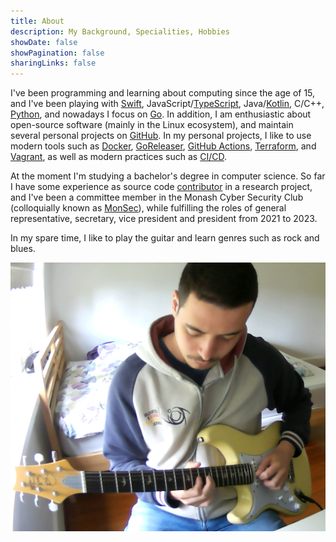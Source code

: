 ```yaml
---
title: About
description: My Background, Specialities, Hobbies
showDate: false
showPagination: false
sharingLinks: false
---
```

I've been programming and learning about computing since the age of 15, and I've been playing with [Swift](https://www.swift.org), JavaScript/[TypeScript](https://typescriptlang.org), Java/[Kotlin](https://kotlinlang.org), C/C++, [Python](https://python.org), and nowadays I focus on [Go](https://go.dev). In addition, I am enthusiastic about open-source software (mainly in the Linux ecosystem), and maintain several personal projects on [GitHub](https://github.com/AppleGamer22). In my personal projects, I like to use modern tools such as [Docker](https://www.docker.com), [GoReleaser](https://goreleaser.com), [GitHub Actions](https://github.com/features/actions), [Terraform](https://www.terraform.io), and [Vagrant](https://www.vagrantup.com), as well as modern practices such as [CI/CD](/tags/ci/cd/).

At the moment I'm studying a bachelor's degree in computer science. So far I have some experience as source code [contributor](https://github.com/AppleGamer22/FIT2082) in a research project, and I've been a committee member in the Monash Cyber Security Club (colloquially known as [MonSec](https://monsec.io/team/)), while fulfilling the roles of general representative, secretary, vice president and president from 2021 to 2023.

In my spare time, I like to play the guitar and learn genres such as rock and blues.

![Playing John Frusciante's solo in Red Hot Chili Peppers' Soul to Squeeze](thumbnail.png "Playing John Frusciante's solo in Red Hot Chili Peppers' [Soul to Squeeze](https://youtu.be/H4rBLGmbe80)")